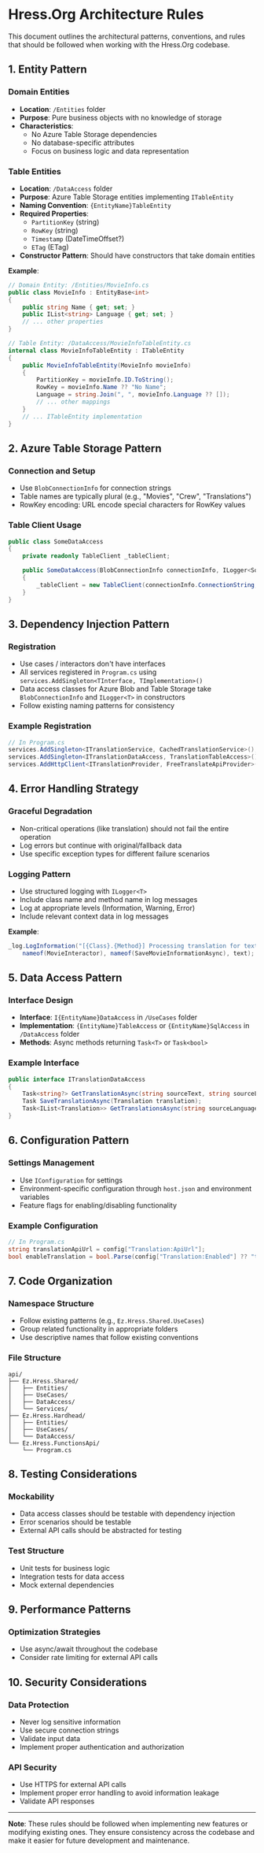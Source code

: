 # Hress.Org Architecture Rules

This document outlines the architectural patterns, conventions, and rules that should be followed when working with the Hress.Org codebase.

## 1. Entity Pattern

### Domain Entities

- **Location**: `/Entities` folder
- **Purpose**: Pure business objects with no knowledge of storage
- **Characteristics**:
  - No Azure Table Storage dependencies
  - No database-specific attributes
  - Focus on business logic and data representation

### Table Entities

- **Location**: `/DataAccess` folder
- **Purpose**: Azure Table Storage entities implementing `ITableEntity`
- **Naming Convention**: `{EntityName}TableEntity`
- **Required Properties**:
  - `PartitionKey` (string)
  - `RowKey` (string)
  - `Timestamp` (DateTimeOffset?)
  - `ETag` (ETag)
- **Constructor Pattern**: Should have constructors that take domain entities

**Example**:

```csharp
// Domain Entity: /Entities/MovieInfo.cs
public class MovieInfo : EntityBase<int>
{
    public string Name { get; set; }
    public IList<string> Language { get; set; }
    // ... other properties
}

// Table Entity: /DataAccess/MovieInfoTableEntity.cs
internal class MovieInfoTableEntity : ITableEntity
{
    public MovieInfoTableEntity(MovieInfo movieInfo)
    {
        PartitionKey = movieInfo.ID.ToString();
        RowKey = movieInfo.Name ?? "No Name";
        Language = string.Join(", ", movieInfo.Language ?? []);
        // ... other mappings
    }
    // ... ITableEntity implementation
}
```

## 2. Azure Table Storage Pattern

### Connection and Setup

- Use `BlobConnectionInfo` for connection strings
- Table names are typically plural (e.g., "Movies", "Crew", "Translations")
- RowKey encoding: URL encode special characters for RowKey values

### Table Client Usage

```csharp
public class SomeDataAccess
{
    private readonly TableClient _tableClient;

    public SomeDataAccess(BlobConnectionInfo connectionInfo, ILogger<SomeDataAccess> log)
    {
        _tableClient = new TableClient(connectionInfo.ConnectionString, "TableName");
    }
}
```

## 3. Dependency Injection Pattern

### Registration

- Use cases / interactors don't have interfaces
- All services registered in `Program.cs` using `services.AddSingleton<TInterface, TImplementation>()`
- Data access classes for Azure Blob and Table Storage take `BlobConnectionInfo` and `ILogger<T>` in constructors
- Follow existing naming patterns for consistency

### Example Registration

```csharp
// In Program.cs
services.AddSingleton<ITranslationService, CachedTranslationService>();
services.AddSingleton<ITranslationDataAccess, TranslationTableAccess>();
services.AddHttpClient<ITranslationProvider, FreeTranslateApiProvider>();
```

## 4. Error Handling Strategy

### Graceful Degradation

- Non-critical operations (like translation) should not fail the entire operation
- Log errors but continue with original/fallback data
- Use specific exception types for different failure scenarios

### Logging Pattern

- Use structured logging with `ILogger<T>`
- Include class name and method name in log messages
- Log at appropriate levels (Information, Warning, Error)
- Include relevant context data in log messages

**Example**:

```csharp
_log.LogInformation("[{Class}.{Method}] Processing translation for text: {Text}",
    nameof(MovieInteractor), nameof(SaveMovieInformationAsync), text);
```

## 5. Data Access Pattern

### Interface Design

- **Interface**: `I{EntityName}DataAccess` in `/UseCases` folder
- **Implementation**: `{EntityName}TableAccess` or `{EntityName}SqlAccess` in `/DataAccess` folder
- **Methods**: Async methods returning `Task<T>` or `Task<bool>`

### Example Interface

```csharp
public interface ITranslationDataAccess
{
    Task<string?> GetTranslationAsync(string sourceText, string sourceLanguage);
    Task SaveTranslationAsync(Translation translation);
    Task<IList<Translation>> GetTranslationsAsync(string sourceLanguage);
}
```

## 6. Configuration Pattern

### Settings Management

- Use `IConfiguration` for settings
- Environment-specific configuration through `host.json` and environment variables
- Feature flags for enabling/disabling functionality

### Example Configuration

```csharp
// In Program.cs
string translationApiUrl = config["Translation:ApiUrl"];
bool enableTranslation = bool.Parse(config["Translation:Enabled"] ?? "true");
```

## 7. Code Organization

### Namespace Structure

- Follow existing patterns (e.g., `Ez.Hress.Shared.UseCases`)
- Group related functionality in appropriate folders
- Use descriptive names that follow existing conventions

### File Structure

```
api/
├── Ez.Hress.Shared/
│   ├── Entities/
│   ├── UseCases/
│   ├── DataAccess/
│   └── Services/
├── Ez.Hress.Hardhead/
│   ├── Entities/
│   ├── UseCases/
│   └── DataAccess/
└── Ez.Hress.FunctionsApi/
    └── Program.cs
```

## 8. Testing Considerations

### Mockability

- Data access classes should be testable with dependency injection
- Error scenarios should be testable
- External API calls should be abstracted for testing

### Test Structure

- Unit tests for business logic
- Integration tests for data access
- Mock external dependencies

## 9. Performance Patterns

### Optimization Strategies

- Use async/await throughout the codebase
- Consider rate limiting for external API calls

## 10. Security Considerations

### Data Protection

- Never log sensitive information
- Use secure connection strings
- Validate input data
- Implement proper authentication and authorization

### API Security

- Use HTTPS for external API calls
- Implement proper error handling to avoid information leakage
- Validate API responses

---

**Note**: These rules should be followed when implementing new features or modifying existing ones. They ensure consistency across the codebase and make it easier for future development and maintenance.

